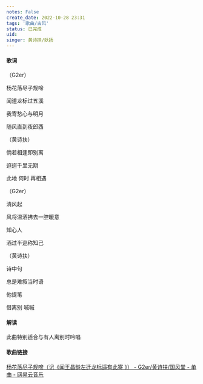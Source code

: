 ```yaml
---
notes: False
create_date: 2022-10-28 23:31
tags: '歌曲/古风'
status: 已完成 
uid: 
singer: 黄诗扶/妖扬
---
```


#### 歌词

（G2er）

杨花落尽子规啼

闻道龙标过五溪

我寄愁心与明月

随风直到夜郎西

（黄诗扶）

倘若相逢即别离

迢迢千里无期

此地 何时 再相遇

（G2er）

清风起

风将温酒拂去一腔暖意

知心人

酒过半巡称知己

（黄诗扶）

诗中句

总是难叙当时语

他提笔

借离别 嘁嘁


#### 解读
此曲特别适合与有人离别时吟唱

#### 歌曲链接

[杨花落尽子规啼（记《闻王昌龄左迁龙标遥有此寄 》） - G2er/黄诗扶/国风堂 - 单曲 - 网易云音乐](https://music.163.com/song?id=1375935067&userid=84019341)


